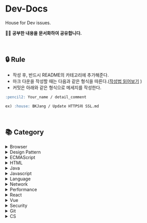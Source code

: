 # Dev-Docs

House for Dev issues.

🏄🏻‍ **공부한 내용을 문서화하여 공유합니다.**

<br/>

## 🔒 Rule

- 작성 후, 반드시 README의 카테고리에 추가해준다.
- 마크 다운을 작성할 때는 다음과 같은 형식을 따른다.([작성법 읽어보기](https://github.com/Im-D/Dev-Docs/tree/master/Mardown_Rule)
  )
- 커밋은 아래와 같은 형식으로 메세지를 작성한다.

```md
:pencil2: Your_name / detail_comment

ex) :house: BKJang / Update HTTPS와 SSL.md
```

<br/>

## 📚 Category

<details>
<summary> Browser </summary>

<br/>

- [웹 브라우저의 작동 원리](https://github.com/Im-D/Dev-Docs/blob/master/Browser/%EC%9B%B9%20%EB%B8%8C%EB%9D%BC%EC%9A%B0%EC%A0%80%EC%9D%98%20%EC%9E%91%EB%8F%99%20%EC%9B%90%EB%A6%AC.md)
- [HTTP2.0과 Web Socket](https://github.com/Im-D/Dev-Docs/blob/master/Browser/HTTP2_Websocket.md)
- [Web Worker](https://github.com/Im-D/Dev-Docs/blob/master/Browser/WebWorker.md)
- [최신 브라우저의 내부 살펴보기](https://github.com/Im-D/Dev-Docs/blob/master/Browser/최신_브라우저의_내부_살펴보기.md)

</details>

<details>
<summary> Design Pattern </summary>

<br/>

- [MVC, MVP, MVVM](https://github.com/Im-D/Dev-Docs/blob/master/Design_Pattern/MVC_MVP_MVVM.md)
- [Memoization](https://github.com/Im-D/Dev-Docs/blob/master/Design_Pattern/Memoization.md)
- [쓰로틀링과 디바운싱](https://github.com/Im-D/Dev-Docs/blob/master/Design_Pattern/Throttle%20and%20Debounce.md)
- [FEConf2017_RxJS](https://github.com/Im-D/Dev-Docs/blob/master/Design_Pattern/RxJS.md)

</details>

<details>
<summary> ECMAScript </summary>

<br/>

- [Aync-Await](https://github.com/Im-D/Dev-Docs/blob/master/ECMAScript/Async-Await.md)
- [디스트럭처링](https://github.com/Im-D/Dev-Docs/blob/master/ECMAScript/Destructuring_Assignment.md)
- [Spread Operator](https://github.com/Im-D/Dev-Docs/blob/master/ECMAScript/Spread_Operator.md)
- [Tagged Template Literals](https://github.com/Im-D/Dev-Docs/blob/master/ECMAScript/Tagged_Template_Literals.md)
- [Number_isNaN](https://github.com/Im-D/Dev-Docs/blob/master/ECMAScript/Number_isNaN.md)
- [Includes_IndexOf](https://github.com/Im-D/Dev-Docs/blob/master/ECMAScript/Includes_IndexOf.md)
- [ECMAScript 2019](https://github.com/Im-D/Dev-Docs/blob/master/ECMAScript/ECMA2019.md)

</details>

<details>
<summary> HTML </summary>

<br/>

- [Head Meta](https://github.com/Im-D/Dev-Docs/blob/master/HTML/Head_Meta.md)
- [표준모드 vs 쿽스모드](https://github.com/Im-D/Dev-Docs/blob/master/HTML/Standard%26QuirksMode.md)
- [ARIA](https://github.com/Im-D/Dev-Docs/blob/master/HTML/ARIA.md)
- [input태그의 value바꾸기](https://github.com/Im-D/Dev-Docs/blob/master/HTML/input%ED%83%9C%EA%B7%B8%EC%9D%98_value%EB%B0%94%EA%BE%B8%EA%B8%B0(input%ED%83%9C%EA%B7%B8%EC%9D%98_dirty%20flag).md)

</details>

<details>
<summary> Java </summary>

<br/>

- [JVM(Java Virtual Machine)](<https://github.com/Im-D/Dev-Docs/blob/master/Java/JVM(Java%20Virtual%20Machine).md>)
- [Java Garbage Collection(GC)](<https://github.com/Im-D/Dev-Docs/blob/master/Java/Java%20Garbage%20Collection(GC).md>)
- [String, StringBuilder, StringBuffer](https://github.com/Im-D/Dev-Docs/blob/master/Java/String%2C%20StringBuilder%2C%20StringBuffer.md)
- [Comparable vs Comparator](https://github.com/Im-D/Dev-Docs/blob/master/Java/Comparable%20vs%20Comparator.md)
- [ArrayList vs LinkedList 그리고 Vector](https://github.com/Im-D/Dev-Docs/blob/master/Java/ArrayList%20vs%20LinkedList%20%EA%B7%B8%EB%A6%AC%EA%B3%A0%20Vector.md)

</details>

<details>
<summary> Javascript </summary>

<br/>

- [AMD와 CommonJS](https://github.com/Im-D/Dev-Docs/blob/master/Javascript/AMD%EC%99%80%20CommonJS.md)
- [Call By Value VS Call By Reference](https://github.com/Im-D/Dev-Docs/blob/master/Javascript/CallByReference.md)
- [Callback Hell](https://github.com/Im-D/Dev-Docs/blob/master/Javascript/Callback.md)
- [Control CSSOM](https://github.com/Im-D/Dev-Docs/blob/master/Javascript/Control_CSSOM.md)
- [자바스크립트의 이벤트루프와 콜백함수](https://github.com/Im-D/Dev-Docs/blob/master/Javascript/EventLoop.md)
- [EventLoop_Advanced](https://github.com/Im-D/Dev-Docs/blob/master/Javascript/EventLoop_Advanced.md)
- [insertAdjacentHTML](https://github.com/Im-D/Dev-Docs/blob/master/Javascript/InsertAdjacentHTML.md)
- [Javascript\_메모리관리](https://github.com/Im-D/Dev-Docs/blob/master/Javascript/Javascript_%EB%A9%94%EB%AA%A8%EB%A6%AC%EA%B4%80%EB%A6%AC.md)
- [Javascript_Engine](https://github.com/Im-D/Dev-Docs/blob/master/Javascript/Javascript_Engine.md)
- [Mouse Event](https://github.com/Im-D/Dev-Docs/blob/master/Javascript/MouseEvent.md)
- [Promise1](https://github.com/Im-D/Dev-Docs/blob/master/Javascript/Promise1.md)
- [Promise2](https://github.com/Im-D/Dev-Docs/blob/master/Javascript/Promise2.md)
- [프로미스 패턴](https://github.com/Im-D/Dev-Docs/blob/master/Javascript/PromisePattern.md)
- [Reduce](https://github.com/Im-D/Dev-Docs/blob/master/Javascript/Reduce.md)
- [Redux State 정규화(Normalization)](https://github.com/Im-D/Dev-Docs/blob/master/Javascript/Redux%20State%20%EC%A0%95%EA%B7%9C%ED%99%94.md)
- [Functional setState()](https://github.com/Im-D/Dev-Docs/blob/master/Javascript/setState.md)
- [렉시컬 속이기 - eval()](<https://github.com/Im-D/Dev-Docs/blob/master/Javascript/%EB%A0%89%EC%8B%9C%EC%BB%AC_%EC%86%8D%EC%9D%B4%EA%B8%B0(eval).md>)
- [상태관리 라이브러리](https://github.com/Im-D/Dev-Docs/blob/master/Javascript/%EC%83%81%ED%83%9C%EA%B4%80%EB%A6%AC%20%EB%9D%BC%EC%9D%B4%EB%B8%8C%EB%9F%AC%EB%A6%AC.md)
- [이벤트 위임(Event Delegation)](<https://github.com/Im-D/Dev-Docs/blob/master/Javascript/%EC%9D%B4%EB%B2%A4%ED%8A%B8%20%EC%9C%84%EC%9E%84(Event%20Delegation).md>)
- [underscore와 lodash 그리고 Native](https://github.com/Im-D/Dev-Docs/blob/master/Javascript/underscore%EC%99%80%20lodash%EA%B7%B8%EB%A6%AC%EA%B3%A0%20Native.md)
- [JavaScript의 this](https://github.com/Im-D/Dev-Docs/blob/master/Javascript/JavaScript%EC%9D%98%20this.md)
- [Proxy Object](https://github.com/Im-D/Dev-Docs/blob/master/Javascript/Proxy.md)
- [Javascript Build Tools](https://github.com/Im-D/Dev-Docs/blob/master/Javascript/Javascript_BuildTool.md)
- [JS-Module](https://github.com/Im-D/Dev-Docs/blob/master/Javascript/Module.md)
- [throttling과 rAF](https://github.com/Im-D/Dev-Docs/blob/master/Javascript/throttling%EA%B3%BC%20rAF.md)
- [Optional Chaining](https://github.com/Im-D/Dev-Docs/blob/master/Javascript/Optional_Chaining.md)
- [Sync & Async, Multi & Single Thread](https://github.com/Im-D/Dev-Docs/blob/master/Javascript/Sync%26Async_Multi%26Single_Thread.md)
- [Some과 Every](https://github.com/Im-D/Dev-Docs/blob/master/Javascript/Some_Every.md)
- [B_CallStack](https://github.com/Im-D/Dev-Docs/blob/master/Javascript/B_Callback.md)
- [B_Type](https://github.com/Im-D/Dev-Docs/blob/master/Javascript/B_Type.md)
- [B_Function](https://github.com/Im-D/Dev-Docs/blob/master/Javascript/B_Function.md)
- [B_Module](https://github.com/Im-D/Dev-Docs/tree/master/Javascript/B_Module.md)
- [Scope와 This](https://github.com/Im-D/Dev-Docs/blob/master/Javascript/scope_this.md)
- [B_Async](https://github.com/Im-D/Dev-Docs/tree/master/Javascript/B_Async.md)
- [클래스(class)](<https://github.com/Im-D/Dev-Docs/blob/master/Javascript/%ED%81%B4%EB%9E%98%EC%8A%A4(class).md>)
- [B_EventLoop](https://github.com/Im-D/Dev-Docs/tree/master/Javascript/B_EventLoop.md)
- [this 더알아보기](https://github.com/Im-D/Dev-Docs/blob/master/Javascript/Learning_more_about_this.md)
- [자바스크립트의 동작원리 - 변수객체](/Javascript/Javascript의_동작원리-변수객체(VariableObject).md)
- [함수 선언](https://github.com/Im-D/Dev-Docs/blob/master/Javascript/%ED%95%A8%EC%88%98%20%EC%84%A0%EC%96%B8.md)
- [자바스크립트 꿀팁](https://github.com/Im-D/Dev-Docs/blob/master/Javascript/tricks_of_js.md)
- [자바스크립트의 동작원리 - 실행 컨텍스트](https://github.com/Im-D/Dev-Docs/blob/master/Javascript/Javascript%EC%9D%98_%EB%8F%99%EC%9E%91%EC%9B%90%EB%A6%AC-%EC%8B%A4%ED%96%89%EC%BB%A8%ED%85%8D%EC%8A%A4%ED%8A%B8(Execution%20Contexts).md)

</details>

<details>
<summary> Language </summary>

<br/>

- [Functinonal Programming](https://github.com/Im-D/Dev-Docs/blob/master/Language/Funtional.md)
- [Reactive](https://github.com/Im-D/Dev-Docs/blob/master/Language/Reative.md)
- [객체지향 프로그래밍(OOP)](<https://github.com/Im-D/Dev-Docs/blob/master/Language/%EA%B0%9D%EC%B2%B4%EC%A7%80%ED%96%A5%20%ED%94%84%EB%A1%9C%EA%B7%B8%EB%9E%98%EB%B0%8D(OOP).md>)
- [Higher Order Functions](https://github.com/Im-D/Dev-Docs/blob/master/Language/Higher_Order_Functions.md)
- [Lamda](https://github.com/Im-D/Dev-Docs/blob/master/Language/Lamda.md)

</details>

<details>
<summary> Network </summary>

<br/>

- [로드밸런싱 & 클러스터링](https://github.com/Im-D/Dev-Docs/blob/master/Network/%EB%A1%9C%EB%93%9C%EB%B0%B8%EB%9F%B0%EC%8B%B1%20%26%20%ED%81%B4%EB%9F%AC%EC%8A%A4%ED%84%B0%EB%A7%81.md)

</details>

<details>
<summary> Performance </summary>

<br/>

- [CSS 애니메이션 vs JS 애니메이션](https://github.com/Im-D/Dev-Docs/blob/master/Performance/CSS%20%EC%95%A0%EB%8B%88%EB%A9%94%EC%9D%B4%EC%85%98%20vs%20JS%20%EC%95%A0%EB%8B%88%EB%A9%94%EC%9D%B4%EC%85%98.md)
- [Repaint와 Reflow](https://github.com/Im-D/Dev-Docs/blob/master/Performance/Repaint%EC%99%80%20Reflow.md)
- [기본적인 렌더링 최적화 방법](https://github.com/Im-D/Dev-Docs/blob/master/Performance/%EA%B8%B0%EB%B3%B8%EC%A0%81%EC%9D%B8%20%EB%A0%8C%EB%8D%94%EB%A7%81%20%EC%B5%9C%EC%A0%81%ED%99%94%20%EB%B0%A9%EB%B2%95.md)
- [서버 사이드 렌더링(SSR)](<https://github.com/Im-D/Dev-Docs/blob/master/Performance/%EC%84%9C%EB%B2%84%20%EC%82%AC%EC%9D%B4%EB%93%9C%20%EB%A0%8C%EB%8D%94%EB%A7%81(SSR).md>)
- [점진적 향상, 우아한 하향](https://github.com/Im-D/Dev-Docs/blob/master/Performance/%EC%A0%90%EC%A7%84%EC%A0%81%ED%96%A5%EC%83%81_%EC%9A%B0%EC%95%84%ED%95%9C%ED%95%98%ED%96%A5.md)
- [HTTP2.0의 필요성](https://github.com/Im-D/Dev-Docs/blob/master/Performance/HTTP2.0%EC%9D%98%20%ED%95%84%EC%9A%94%EC%84%B1.md)
- [DeadLock(교착상태)](<https://github.com/Im-D/Dev-Docs/blob/master/Performance/DeadLock(%EA%B5%90%EC%B0%A9%EC%83%81%ED%83%9C).md>)

</details>

<details>
<summary> React </summary>

<br/>

- [React의 Lifecycle Event](https://github.com/Im-D/Dev-Docs/blob/master/React/React%EC%9D%98%20Lifecycle%20Event.md)
- [React.memo](https://github.com/Im-D/Dev-Docs/blob/master/React/React.memo.md)
- [Element와 Component](https://github.com/Im-D/Dev-Docs/blob/master/React/Element%EC%99%80%20Component.md)
- [Composition](https://github.com/Im-D/Dev-Docs/blob/master/React/Composition.md)
- [props와 state](https://github.com/Im-D/Dev-Docs/blob/master/React/props%EC%99%80%20state.md)

</details>

<details>
<summary> Vue </summary>

<br/>

- [Vue - LifeCycle](https://github.com/Im-D/Dev-Docs/blob/master/Vue/Vue_LifeCycle.md)

</details>

<details>
<summary> Security </summary>

<br/>

- [CORS(Cross-Origin Resource Sharing)](<https://github.com/Im-D/Dev-Docs/blob/master/Security/CORS(Cross-Origin%20Resource%20Sharing).md>)
- [HTTPS와 SSL](https://github.com/Im-D/Dev-Docs/blob/master/Security/HTTPS%EC%99%80%20SSL.md)
- [XSS와 CSRF](https://github.com/Im-D/Dev-Docs/blob/master/Security/XSS%EC%99%80%20CSRF.md)
- [리만가설과 소수정리, RSA](https://github.com/Im-D/Dev-Docs/blob/master/Security/%EB%A6%AC%EB%A7%8C%EA%B0%80%EC%84%A4%EA%B3%BC%20%EC%86%8C%EC%88%98%EC%A0%95%EB%A6%AC.md)

</details>

<details>
<summary> Git </summary>

<br/>

- [.git으로 이해하는 GIT](https://github.com/Im-D/Dev-Docs/blob/master/Git/gitBy_.git.md)

</details>

<details>
<summary> CS </summary>

<br/>

- [Memory](https://github.com/Im-D/Dev-Docs/blob/master/CS/Memory.md)

</details>

<br/>
